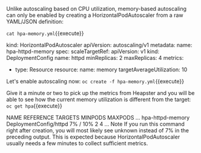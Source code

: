 

Unlike autoscaling based on CPU utilization, memory-based autoscaling can only be enabled by creating a HorizontalPodAutoscaler from a raw YAML/JSON definition:


`cat hpa-memory.yml`{{execute}}

kind: HorizontalPodAutoscaler
apiVersion: autoscaling/v1
metadata:
  name: hpa-httpd-memory
spec:
  scaleTargetRef:
    apiVersion: v1
    kind: DeploymentConfig
    name: httpd
  minReplicas: 2
  maxReplicas: 4
  metrics:
  - type: Resource
    resource:
      name: memory
      targetAverageUtilization: 10


Let's enable autoscaling now:
`oc create -f hpa-memory.yml`{{execute}}

Give it a minute or two to pick up the metrics from Heapster and you will be able to see how the current memory utilization is different from the target:
`oc get hpa`{{execute}}

NAME      REFERENCE  TARGETS   MINPODS MAXPODS          ... 
hpa-httpd-memory DeploymentConfig/httpd 7% / 10%  2  4  ...
Note
If you run this command right after creation, you will most likely see unknown instead of 7% in the preceding output. This is expected because HorizontalPodAutoscaler usually needs a few minutes to collect sufficient metrics.